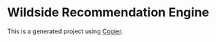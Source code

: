 # Wildside Recommendation Engine

This is a generated project using [Copier](https://copier.readthedocs.io/).
